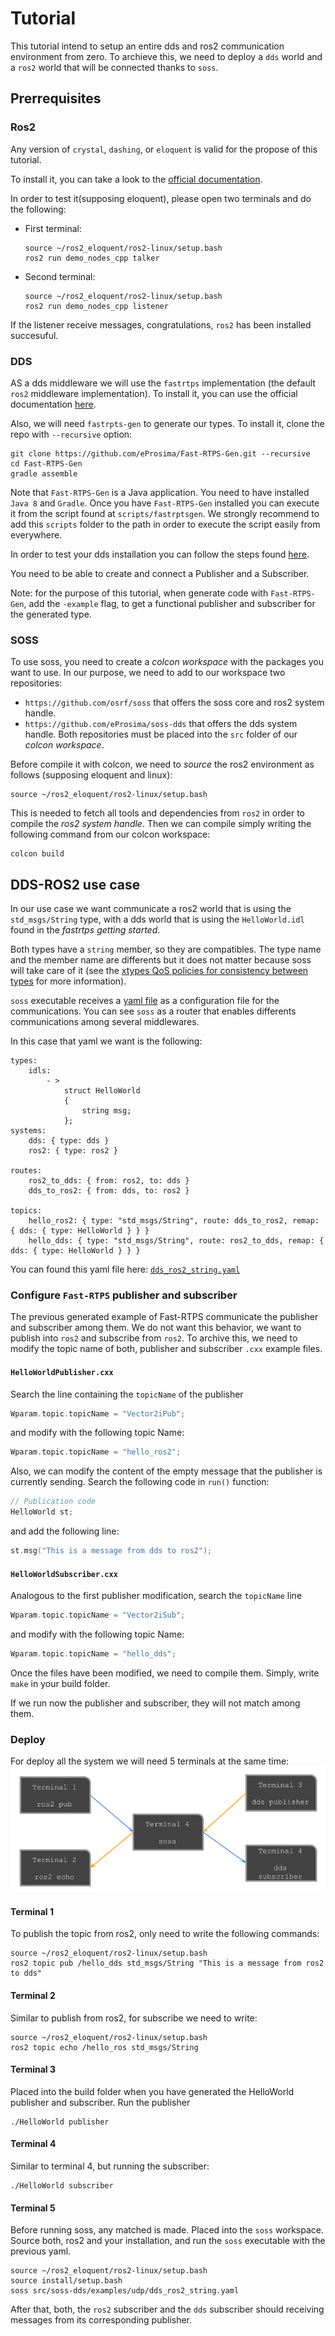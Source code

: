 # Tutorial
This tutorial intend to setup an entire dds and ros2 communication environment from zero.
To archieve this, we need to deploy a `dds` world and a `ros2` world that will be connected thanks to `soss`.

## Prerrequisites
### Ros2
Any version of `crystal`, `dashing`, or `eloquent` is valid for the propose of this tutorial.

To install it, you can take a look to the
[official documentation](https://index.ros.org/doc/ros2/Installation/Eloquent/Linux-Install-Binary/).

In order to test it(supposing eloquent), please open two terminals and do the following:
- First terminal:
  ```
  source ~/ros2_eloquent/ros2-linux/setup.bash
  ros2 run demo_nodes_cpp talker
  ```
- Second terminal:
  ```
  source ~/ros2_eloquent/ros2-linux/setup.bash
  ros2 run demo_nodes_cpp listener
  ```
If the listener receive messages, congratulations, `ros2` has been installed succesuful.

### DDS
AS a dds middleware we will use the `fastrtps` implementation (the default `ros2` middleware implementation).
To install it, you can use the official documentation [here](https://fast-rtps.docs.eprosima.com/en/latest/sources.html).

Also, we will need `fastrpts-gen` to generate our types.
To install it, clone the repo with `--recursive` option:
```
git clone https://github.com/eProsima/Fast-RTPS-Gen.git --recursive
cd Fast-RTPS-Gen
gradle assemble
```
Note that `Fast-RTPS-Gen` is a Java application. You need to have installed `Java 8` and `Gradle`.
Once you have `Fast-RTPS-Gen` installed you can execute it from the script found at `scripts/fastrptsgen`.
We strongly recommend to add this `scripts` folder to the path in order to execute the script easily from everywhere.

In order to test your dds installation you can follow the steps found
[here](https://fast-rtps.docs.eprosima.com/en/latest/introduction.html).

You need to be able to create and connect a Publisher and a Subscriber.

Note: for the purpose of this tutorial, when generate code with `Fast-RTPS-Gen`, add the `-example` flag,
to get a functional publisher and subscriber for the generated type.

### SOSS
To use soss, you need to create a _colcon workspace_ with the packages you want to use.
In our purpose, we need to add to our workspace two repositories:
- `https://github.com/osrf/soss` that offers the soss core and ros2 system handle.
- `https://github.com/eProsima/soss-dds` that offers the dds system handle.
Both repositories must be placed into the `src` folder of our _colcon workspace_.

Before compile it with colcon, we need to _source_ the ros2 environment as follows (supposing eloquent and linux):
```
source ~/ros2_eloquent/ros2-linux/setup.bash
```
This is needed to fetch all tools and dependencies from `ros2` in order to compile the _ros2 system handle_.
Then we can compile simply writing the following command from our colcon workspace:
```
colcon build
```

## DDS-ROS2 use case
In our use case we want communicate a ros2 world that is using the `std_msgs/String` type,
with a dds world that is using the `HelloWorld.idl` found in the _fastrtps getting started_.

Both types have a `string` member, so they are compatibles.
The type name and the member name are differents but it does not matter because soss will take care of it
(see the [xtypes QoS policies for consistency between types](https://github.com/eProsima/xtypes#type-consistency-qos-policies) for more information).

`soss` executable receives a [yaml file](https://github.com/osrf/soss/blob/master/doc/concept.md) as a configuration file for the communications.
You can see `soss` as a router that enables differents communications among several middlewares.

In this case that yaml we want is the following:
```
types:
    idls:
        - >
            struct HelloWorld
            {
                string msg;
            };
systems:
    dds: { type: dds }
    ros2: { type: ros2 }

routes:
    ros2_to_dds: { from: ros2, to: dds }
    dds_to_ros2: { from: dds, to: ros2 }

topics:
    hello_ros2: { type: "std_msgs/String", route: dds_to_ros2, remap: { dds: { type: HelloWorld } } }
    hello_dds: { type: "std_msgs/String", route: ros2_to_dds, remap: { dds: { type: HelloWorld } } }

```

You can found this yaml file here: [`dds_ros2_string.yaml`](examples/udp/dds_ros2_string.yaml)

### Configure `Fast-RTPS` publisher and subscriber
The previous generated example of Fast-RTPS communicate the publisher and subscriber among them.
We do not want this behavior, we want to publish into `ros2` and subscribe from `ros2`.
To archive this, we need to modify the topic name of both, publisher and subscriber `.cxx` example files.

#### `HelloWorldPublisher.cxx`
Search the line containing the `topicName` of the publisher
```c++
Wparam.topic.topicName = "Vector2iPub";
```
and modify with the following topic Name:
```c++
Wparam.topic.topicName = "hello_ros2";
```

Also, we can modify the content of the empty message that the publisher is currently sending.
Search the following code in `run()` function:
```c++
// Publication code
HelloWorld st;
```
and add the following line:
```c++
st.msg("This is a message from dds to ros2");
```

#### `HelloWorldSubscriber.cxx`
Analogous to the first publisher modification, search the `topicName` line
```c++
Wparam.topic.topicName = "Vector2iSub";
```
and modify with the following topic Name:
```c++
Wparam.topic.topicName = "hello_dds";
```

Once the files have been modified, we need to compile them.
Simply, write `make` in your build folder.

If we run now the publisher and subscriber, they will not match among them.


### Deploy
For deploy all the system we will need 5 terminals at the same time:
![](diagram-design/terminal_deploy.png)

#### Terminal 1
To publish the topic from ros2, only need to write the following commands:
```
source ~/ros2_eloquent/ros2-linux/setup.bash
ros2 topic pub /hello_dds std_msgs/String "This is a message from ros2 to dds"
```

#### Terminal 2
Similar to publish from ros2, for subscribe we need to write:
```
source ~/ros2_eloquent/ros2-linux/setup.bash
ros2 topic echo /hello_ros std_msgs/String
```

#### Terminal 3
Placed into the build folder when you have generated the HelloWorld publisher and subscriber.
Run the publisher
```
./HelloWorld publisher
```

#### Terminal 4
Similar to terminal 4, but running the subscriber:
```
./HelloWorld subscriber
```

#### Terminal 5
Before running soss, any matched is made.
Placed into the `soss` workspace.
Source both, ros2 and your installation, and run the `soss` executable with the previous yaml.

```
source ~/ros2_eloquent/ros2-linux/setup.bash
source install/setup.bash
soss src/soss-dds/examples/udp/dds_ros2_string.yaml
```

After that, both, the `ros2` subscriber and the `dds` subscriber should receiving messages from its corresponding publisher.

